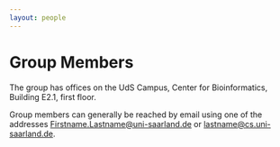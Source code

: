 ```yaml
---
layout: people
---
```


# Group Members

The group has offices on the UdS Campus, Center for Bioinformatics, Building E2.1, first floor.

Group members can generally be reached by email using one of the addresses Firstname.Lastname@uni-saarland.de or lastname@cs.uni-saarland.de.

<br />
